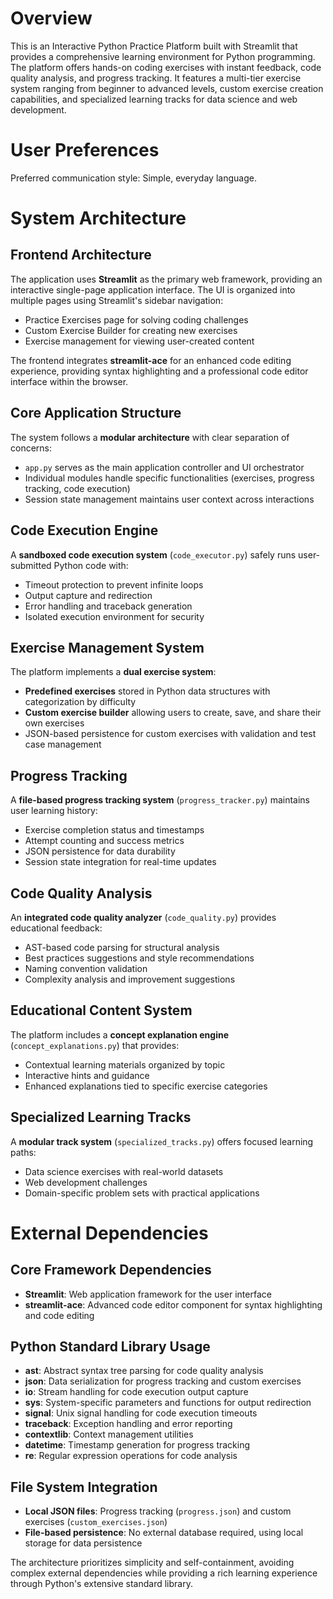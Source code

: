 # Overview

This is an Interactive Python Practice Platform built with Streamlit that provides a comprehensive learning environment for Python programming. The platform offers hands-on coding exercises with instant feedback, code quality analysis, and progress tracking. It features a multi-tier exercise system ranging from beginner to advanced levels, custom exercise creation capabilities, and specialized learning tracks for data science and web development.

# User Preferences

Preferred communication style: Simple, everyday language.

# System Architecture

## Frontend Architecture
The application uses **Streamlit** as the primary web framework, providing an interactive single-page application interface. The UI is organized into multiple pages using Streamlit's sidebar navigation:
- Practice Exercises page for solving coding challenges
- Custom Exercise Builder for creating new exercises
- Exercise management for viewing user-created content

The frontend integrates **streamlit-ace** for an enhanced code editing experience, providing syntax highlighting and a professional code editor interface within the browser.

## Core Application Structure
The system follows a **modular architecture** with clear separation of concerns:
- `app.py` serves as the main application controller and UI orchestrator
- Individual modules handle specific functionalities (exercises, progress tracking, code execution)
- Session state management maintains user context across interactions

## Code Execution Engine
A **sandboxed code execution system** (`code_executor.py`) safely runs user-submitted Python code with:
- Timeout protection to prevent infinite loops
- Output capture and redirection
- Error handling and traceback generation
- Isolated execution environment for security

## Exercise Management System
The platform implements a **dual exercise system**:
- **Predefined exercises** stored in Python data structures with categorization by difficulty
- **Custom exercise builder** allowing users to create, save, and share their own exercises
- JSON-based persistence for custom exercises with validation and test case management

## Progress Tracking
A **file-based progress tracking system** (`progress_tracker.py`) maintains user learning history:
- Exercise completion status and timestamps
- Attempt counting and success metrics
- JSON persistence for data durability
- Session state integration for real-time updates

## Code Quality Analysis
An **integrated code quality analyzer** (`code_quality.py`) provides educational feedback:
- AST-based code parsing for structural analysis
- Best practices suggestions and style recommendations
- Naming convention validation
- Complexity analysis and improvement suggestions

## Educational Content System
The platform includes a **concept explanation engine** (`concept_explanations.py`) that provides:
- Contextual learning materials organized by topic
- Interactive hints and guidance
- Enhanced explanations tied to specific exercise categories

## Specialized Learning Tracks
A **modular track system** (`specialized_tracks.py`) offers focused learning paths:
- Data science exercises with real-world datasets
- Web development challenges
- Domain-specific problem sets with practical applications

# External Dependencies

## Core Framework Dependencies
- **Streamlit**: Web application framework for the user interface
- **streamlit-ace**: Advanced code editor component for syntax highlighting and code editing

## Python Standard Library Usage
- **ast**: Abstract syntax tree parsing for code quality analysis
- **json**: Data serialization for progress tracking and custom exercises
- **io**: Stream handling for code execution output capture
- **sys**: System-specific parameters and functions for output redirection
- **signal**: Unix signal handling for code execution timeouts
- **traceback**: Exception handling and error reporting
- **contextlib**: Context management utilities
- **datetime**: Timestamp generation for progress tracking
- **re**: Regular expression operations for code analysis

## File System Integration
- **Local JSON files**: Progress tracking (`progress.json`) and custom exercises (`custom_exercises.json`)
- **File-based persistence**: No external database required, using local storage for data persistence

The architecture prioritizes simplicity and self-containment, avoiding complex external dependencies while providing a rich learning experience through Python's extensive standard library.